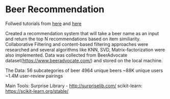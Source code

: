 # Beer Recommendation

Follwed tutorials from [here](https://github.com/mxie87/Beer_Recommender_CF)  and [here](https://github.com/ameyakarnad/BeerPersonalization)

Created a recommendation system that will take a beer name as an input and return the top N recommendations based on item similiarity. Collaborative Filtering and content-based filtering approaches were researched and several algorithms like KNN, SVD, Matrix-factorization were also implemented. Data was collected from BeerAdvocate dataset(https://www.beeradvocate.com/) and stored on the local machine.

The Data:
56 subcategories of beer
4964 unique beers
~88K unique users
~1.4M user-review pairings

Main Tools:
Surprise Library - http://surpriselib.com/
scikit-learn: https://scikit-learn.org/stable/
